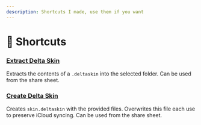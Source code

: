 ```yaml
---
description: Shortcuts I made, use them if you want
---
```


# 🔄 Shortcuts

### [Extract Delta Skin](https://www.icloud.com/shortcuts/582e2b41d1864a43aac55b3896bdf05d)

Extracts the contents of a `.deltaskin` into the selected folder. Can be used from the share sheet.

### [Create Delta Skin](https://www.icloud.com/shortcuts/5b3670c6bf6346a4bf844fd2b1cfa795)

Creates `skin.deltaskin` with the provided files. Overwrites this file each use to preserve iCloud syncing. Can be used from the share sheet.
